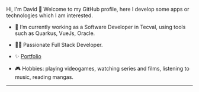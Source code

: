 Hi, I'm David 👋 Welcome to my GitHub profile, here I develop some apps or technologies which I am interested.


- 👔 I’m currently working as a Software Developer in Tecval, using tools such as Quarkus, VueJs, Oracle.
  
- 👨‍💻 Passionate Full Stack Developer.
  
- ✨ [Portfolio](https://davidmarquez98.github.io/portafolio/)
  
- 🎮 Hobbies: playing videogames, watching series and films, listening to music, reading mangas.

<hr/>


